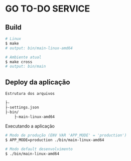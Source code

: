 # GO TO-DO SERVICE

## Build
```sh
# Linux
$ make
# output: bin/main-linux-amd64

# Ambiente atual
$ make cross
# output: bin/main
```

## Deploy da aplicação
```txt
Estrutura dos arquivos

├-
├-settings.json
├-bin/
    ├-main-linux-amd64
```

Executando a aplicação
```sh
# Modo de produção (ENV VAR 'APP_MODE' = 'production')
$ APP_MODE=production ./bin/main-linux-amd64

# Modo default desenvolvimento
$ ./bin/main-linux-amd64
```
